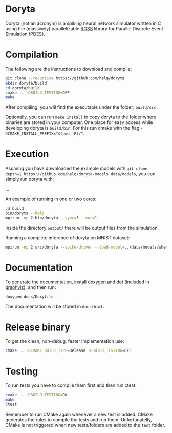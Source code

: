 # Doryta

Doryta (not an acronym) is a spiking neural network simulator written in C using the
(massively) parallelizable [ROSS][] library for Parallel Discrete Event Simulation (PDES).

[ROSS]: https://github.com/ROSS-org/ROSS

# Compilation

The following are the instructions to download and compile:

```bash
git clone --recursive https://github.com/helq/doryta
mkdir doryta/build
cd doryta/build
cmake .. -DBUILD_TESTING=OFF
make
```

After compiling, you will find the executable under the folder: `build/src`

Optionally, you can run `make install` to copy doryta to the folder where binaries are
stored in your computer. One place for easy access while developing doryta is `build/bin`.
For this run cmake with the flag `-DCMAKE_INSTALL_PREFIX="$(pwd -P)/"`.

# Execution

Asuming you have downloaded the example models with
`git clone --depth=1 https://github.com/helq/doryta-models data/models`, you can simply
run doryta with:

...

An example of running in one or two cores:

```bash
cd build
bin/doryta --help
mpirun -np 2 bin/doryta --sync=3 --end=1
```

Inside the directory `output/` there will be output files from the simulation.

Running a complete inference of doryta on MNIST dataset:

```bash
mpirun -np 2 src/doryta --spike-driven --load-model=../data/models/whetstone/simple-mnist-no-bias.doryta.bin --synch=3 --load-spikes=../data/models/whetstone/spikified-mnist/spikified-images-all.bin --extramem=1000000 --end=2 --probe-firing --probe-firing-output-only --output-dir=output-all
```

# Documentation

To generate the documentation, install [doxygen][] and dot (included in [graphviz][]), and
then run:

```bash
doxygen docs/Doxyfile
```

The documentation will be stored in `docs/html`.

[doxygen]: https://www.doxygen.nl/
[graphviz]: https://www.graphviz.org/

# Release binary

To get the clean, non-debug, faster implementation use:

```bash
cmake .. -DCMAKE_BUILD_TYPE=Release -DBUILD_TESTING=OFF
```

# Testing

To run tests you have to compile them first and then run ctest:

```bash
cmake .. -DBUILD_TESTING=ON
make
ctest
```

Remember to run CMake again whenever a new test is added. CMake generates the rules to
compile the tests and run them. Unfortunatelly, CMake is not triggered when new
tests/folders are added to the `test` folder.
